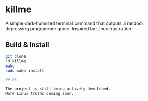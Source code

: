 # killme

A simple dark-humored terminal command that outputs a random depressing programmer quote. Inspired by Linux frustration

## Build & Install

```bash
git clone 
cd killme
make
sudo make install

## PS

The project is still being actively developed.  
More Linux truths coming soon.
